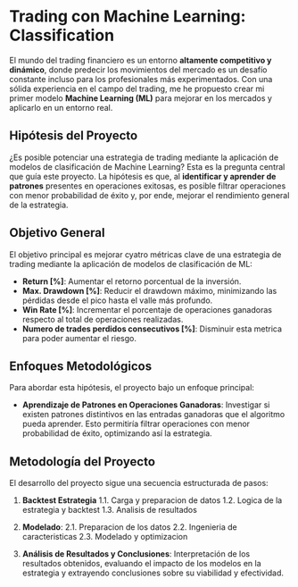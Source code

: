 # Trading con Machine Learning: Classification

El mundo del trading financiero es un entorno **altamente competitivo y dinámico**, donde predecir los movimientos del mercado es un desafío constante incluso para los profesionales más experimentados. Con una sólida experiencia en el campo del trading, me he propuesto crear mi primer modelo  **Machine Learning (ML)** para mejorar en los mercados y aplicarlo en un entorno real.

## Hipótesis del Proyecto
¿Es posible potenciar una estrategia de trading mediante la aplicación de modelos de clasificación de Machine Learning? Esta es la pregunta central que guía este proyecto. La hipótesis es que, al **identificar y aprender de patrones** presentes en operaciones exitosas, es posible filtrar operaciones con menor probabilidad de éxito y, por ende, mejorar el rendimiento general de la estrategia.

## Objetivo General
El objetivo principal es mejorar cyatro métricas clave de una estrategia de trading mediante la aplicación de modelos de clasificación de ML:
- **Return [%]**: Aumentar el retorno porcentual de la inversión.
- **Max. Drawdown [%]**: Reducir el drawdown máximo, minimizando las pérdidas desde el pico hasta el valle más profundo.
- **Win Rate [%]**: Incrementar el porcentaje de operaciones ganadoras respecto al total de operaciones realizadas.
- **Numero de trades perdidos consecutivos [%]**: Disminuir esta metrica para poder aumentar el riesgo.
  
## Enfoques Metodológicos
Para abordar esta hipótesis, el proyecto bajo un enfoque principal:
- **Aprendizaje de Patrones en Operaciones Ganadoras**: Investigar si existen patrones distintivos en las entradas ganadoras que el algoritmo pueda aprender. Esto permitiría filtrar operaciones con menor probabilidad de éxito, optimizando así la estrategia.

## Metodología del Proyecto
El desarrollo del proyecto sigue una secuencia estructurada de pasos:
1. **Backtest Estrategia**
1.1. Carga y preparacion de datos
1.2. Logica de la estrategia y backtest
1.3. Analisis de resultados
   
2. **Modelado**: 
2.1. Preparacion de los datos
2.2. Ingenieria de caracteristicas
2.3. Modelado y optimizacion

3. **Análisis de Resultados y Conclusiones**: Interpretación de los resultados obtenidos, evaluando el impacto de los modelos en la estrategia y extrayendo conclusiones sobre su viabilidad y efectividad.

